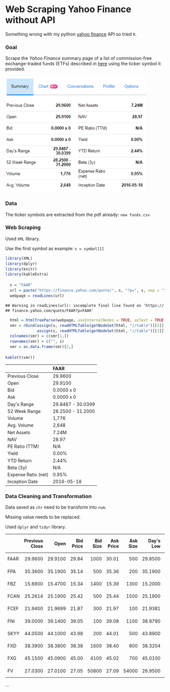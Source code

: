 Web Scraping Yahoo Finance without API
================

Something wrong with my python [yahoo finance](https://pypi.python.org/pypi/yahoo-finance/1.1.4) API so tried `R`.

### Goal

Scrape the *Yahoo Finance* summary page of a list of commission-free exchange-traded funds (ETFs) described in [here](https://www.tdameritrade.com/retail-en_us/resources/pdf/TDA1000835.pdf) using the ticker symbol it provided.

![Summary table of a fund](img/summary.PNG)

### Data

The ticker symbols are extracted from the pdf already: `new funds.csv`

### Web Scraping

Used `XML` library.

Use the first symbol as example: `s = symbol[1]`

``` r
library(XML)
library(dplyr)
library(knitr)
library(kableExtra)

  s = "FAAR"
  url = paste("https://finance.yahoo.com/quote/", s, "?p=", s, sep = "")
  webpage = readLines(url)
```

    ## Warning in readLines(url): incomplete final line found on 'https://
    ## finance.yahoo.com/quote/FAAR?p=FAAR'

``` r
  html = htmlTreeParse(webpage, useInternalNodes = TRUE, asText = TRUE)
  smr = rbind(assign(s, readHTMLTable(getNodeSet(html, "//table")[[2]])), 
              assign(s, readHTMLTable(getNodeSet(html, "//table")[[3]]))) %>% t()
  colnames(smr) = c(smr[1,])
  rownames(smr) = c("", s)
  smr = as.data.frame(smr)[2,]

kable(t(smr))
```

|                     | FAAR              |
|---------------------|:------------------|
| Previous Close      | 29.9600           |
| Open                | 29.9100           |
| Bid                 | 0.0000 x 0        |
| Ask                 | 0.0000 x 0        |
| Day's Range         | 29.8487 - 30.0399 |
| 52 Week Range       | 28.2500 - 31.2000 |
| Volume              | 1,776             |
| Avg. Volume         | 2,648             |
| Net Assets          | 7.24M             |
| NAV                 | 28.97             |
| PE Ratio (TTM)      | N/A               |
| Yield               | 0.00%             |
| YTD Return          | 2.44%             |
| Beta (3y)           | N/A               |
| Expense Ratio (net) | 0.95%             |
| Inception Date      | 2016-05-18        |

### Data Cleaning and Transformation

Data saved as `chr` need to be transform into `num`.

Missing value needs to be replaced.

Used `dplyr` and `tidyr` library.

|      |  Previous Close|     Open|  Bid Price|  Bid Size|  Ask Price|  Ask Size|  Day's Low|  Day's High|  52 Week Low|  52 Week High|  Volume|  Avg. Volume|  Net Assets|    NAV|  PE Ratio (TTM)|   Yield|  YTD Return|  Beta (3y)|  Expense Ratio (net)| Inception Date |
|------|---------------:|--------:|----------:|---------:|----------:|---------:|----------:|-----------:|------------:|-------------:|-------:|------------:|-----------:|------:|---------------:|-------:|-----------:|----------:|--------------------:|:---------------|
| FAAR |         29.9600|  29.9100|      29.84|      1000|      30.01|       500|    29.8500|     30.0000|       28.250|         31.20|    1485|         2648|     7240000|  28.97|              NA|  0.0000|      0.0244|         NA|               0.0095| 2016-05-18     |
| FPA  |         35.3600|  35.1900|      35.14|       500|      35.36|       200|    35.1900|     35.3400|       26.990|         35.36|     439|        12490|    48660000|  33.56|              NA|  0.0226|      0.2536|       0.91|               0.0080| 2011-04-18     |
| FBZ  |         15.6900|  15.4700|      15.34|      1400|      15.39|      1300|    15.2000|     15.4800|       12.570|         18.24|    5083|        13339|    13320000|  16.65|              NA|  0.0709|      0.3034|       1.67|               0.0080| 2011-04-18     |
| FCAN |         25.2614|  25.1900|      25.42|       500|      25.44|      1500|    25.1900|     25.3324|       22.060|         25.87|     152|          754|     7590000|  25.28|              NA|  0.0109|      0.1026|       1.15|               0.0080| 2012-02-14     |
| FCEF |         21.9400|  21.9699|      21.87|       300|      21.97|       100|    21.9381|     21.9699|       18.946|         23.93|    1592|         6367|    32070000|  22.04|              NA|  0.0505|      0.1415|       0.00|               0.0000| 2016-09-27     |
| FNI  |         39.0000|  39.1400|      39.05|       100|      39.08|      1100|    38.9790|     39.1150|       27.280|         39.83|    4974|        29676|   339310000|  38.34|              NA|  0.0098|      0.4107|       1.22|               0.0060| 2007-05-08     |
| SKYY |         44.0500|  44.1000|      43.98|       200|      44.01|       500|    43.8900|     44.1000|       33.340|         44.13|   29048|       133042|  1090000000|  41.88|              NA|  0.0033|      0.2185|       1.13|               0.0060| 2011-07-06     |
| FXD  |         38.3900|  38.3800|      38.38|      1600|      38.40|       800|    38.3204|     38.4405|       33.430|         39.05|   18230|        94556|   388310000|  38.45|              NA|  0.0092|      0.0903|       0.76|               0.0061| 2007-05-08     |
| FXG  |         45.1500|  45.0900|      45.00|      4100|      45.02|       700|    45.0100|     45.1900|       43.480|         47.82|  139009|        55487|   411190000|  45.69|              NA|  0.0127|      0.0077|       0.53|               0.0061| 2007-05-08     |
| FV   |         27.0300|  27.0100|      27.05|     50800|      27.09|     54000|    26.9500|     27.0900|       21.740|         27.20|  112068|       230195|  2400000000|  26.17|              NA|  0.0075|      0.1340|       0.99|               0.0030| 2014-03-05     |

...
